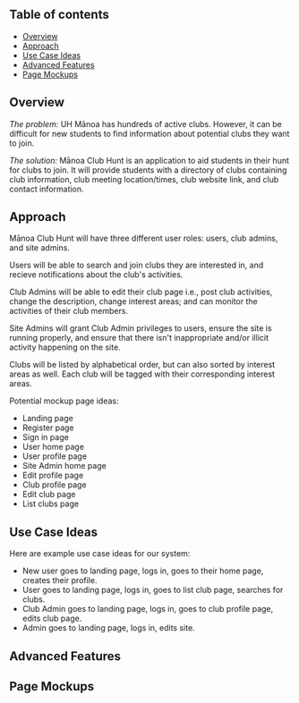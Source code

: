 ## Table of contents

* [Overview](#overview)
* [Approach](#approach)
* [Use Case Ideas](#use-case-ideas)
* [Advanced Features](#advanced-features)
* [Page Mockups](#page-mockups)

## Overview
_The problem:_ UH Mānoa has hundreds of active clubs. However, it can be difficult for new students to find information about potential clubs they want to join. 

_The solution:_ Mānoa Club Hunt is an application to aid students in their hunt for clubs to join. It will provide students with a directory of clubs containing club information, club meeting location/times, club website link, and club contact information.

## Approach
Mānoa Club Hunt will have three different user roles: users, club admins, and site admins. 

Users will be able to search and join clubs they are interested in, and recieve notifications about the club's activities. 

Club Admins will be able to edit their club page i.e., post club activities, change the description, change interest areas; and can monitor the activities of their club members. 

Site Admins will grant Club Admin privileges to users, ensure the site is running properly, and ensure that there isn't inappropriate and/or illicit activity happening on the site.

Clubs will be listed by alphabetical order, but can also sorted by interest areas as well. Each club will be tagged with their corresponding interest areas.

Potential mockup page ideas:

  * Landing page 
  * Register page
  * Sign in page
  * User home page
  * User profile page
  * Site Admin home page
  * Edit profile page
  * Club profile page
  * Edit club page 
  * List clubs page

## Use Case Ideas
Here are example use case ideas for our system:

* New user goes to landing page, logs in, goes to their home page, creates their profile.
* User goes to landing page, logs in, goes to list club page, searches for clubs.
* Club Admin goes to landing page, logs in, goes to club profile page, edits club page.
* Admin goes to landing page, logs in, edits site.

## Advanced Features

## Page Mockups
